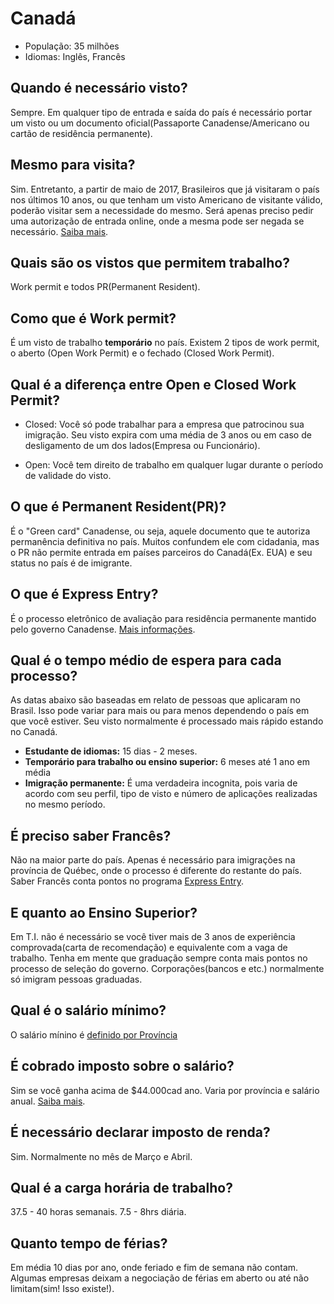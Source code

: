 # Canadá

* População: 35 milhões
* Idiomas: Inglês, Francês

## Quando é necessário visto?
Sempre. Em qualquer tipo de entrada e saída do país é necessário portar um visto ou um documento oficial(Passaporte Canadense/Americano ou cartão de residência permanente).

## Mesmo para visita?
Sim. Entretanto, a partir de maio de 2017, Brasileiros que já visitaram o país nos últimos 10 anos, ou que tenham um visto Americano de visitante válido, poderão visitar sem a necessidade do mesmo. Será apenas preciso pedir uma autorização de entrada online, onde a mesma pode ser negada se necessário. [Saiba mais](http://www.cic.gc.ca/english/helpcentre/answer.asp?q=1097&t=16).

## Quais são os vistos que permitem trabalho?
Work permit e todos PR(Permanent Resident).

## Como que é Work permit?
É um visto de trabalho **temporário** no país. Existem 2 tipos de work permit, o aberto (Open Work Permit) e o fechado (Closed Work Permit).

## Qual é a diferença entre Open e Closed Work Permit?
 * Closed: Você só pode trabalhar para a empresa que patrocinou sua imigração. Seu visto expira com uma média de 3 anos ou em caso de desligamento de um dos lados(Empresa ou Funcionário).

 * Open: Você tem direito de trabalho em qualquer lugar durante o período de validade do visto.


## O que é Permanent Resident(PR)?
É o "Green card" Canadense, ou seja, aquele documento que te autoriza permanência definitiva no país. Muitos confundem ele com cidadania, mas o PR não permite entrada em países parceiros do Canadá(Ex. EUA) e seu status no país é de imigrante.

## O que é Express Entry?
É o processo eletrônico de avaliação para residência permanente mantido pelo governo Canadense. [Mais informações](http://www.canadaparabrasileiros.com/blog/2015/01/imigracao-canada-express-entry/).

## Qual é o tempo médio de espera para cada processo?
As datas abaixo são baseadas em relato de pessoas que aplicaram no Brasil. Isso pode variar para mais ou para menos dependendo o país em que você estiver. Seu visto normalmente é processado mais rápido estando no Canadá.


 * **Estudante de idiomas:** 15 dias - 2 meses.
 * **Temporário para trabalho ou ensino superior:** 6 meses até 1 ano em média
 * **Imigração permanente:** É uma verdadeira incognita, pois varia de acordo com seu perfil, tipo de visto e número de aplicações realizadas no mesmo período.

## É preciso saber Francês?
Não na maior parte do país. Apenas é necessário para imigrações na província de Québec, onde o processo é diferente do restante do país. Saber Francês conta pontos no programa [Express Entry](http://www.cic.gc.ca/english/express-entry/).

## E quanto ao Ensino Superior?
Em T.I. não é necessário se você tiver mais de 3 anos de experiência comprovada(carta de recomendação) e equivalente com a vaga de trabalho. Tenha em mente que graduação sempre conta mais pontos no processo de seleção do governo. Corporações(bancos e etc.) normalmente só imigram pessoas graduadas.

## Qual é o salário mínimo?
O salário mínino é [definido por Província](http://srv116.services.gc.ca/dimt-wid/sm-mw/rpt1.aspx)

## É cobrado imposto sobre o salário?
Sim se você ganha acima de $44.000cad ano. Varia por província e salário anual. [Saiba mais](http://www.cra-arc.gc.ca/tx/ndvdls/fq/txrts-eng.html).

## É necessário declarar imposto de renda?
Sim. Normalmente no mês de Março e Abril.

## Qual é a carga horária de trabalho?
37.5 - 40 horas semanais. 7.5 - 8hrs diária.

## Quanto tempo de férias?
Em média 10 dias por ano, onde feriado e fim de semana não contam. Algumas empresas deixam a negociação de férias em aberto ou até não limitam(sim! Isso existe!).

